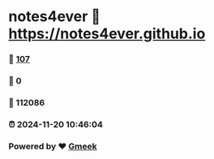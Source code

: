 # notes4ever :link: https://notes4ever.github.io 
### :page_facing_up: [107](https://notes4ever.github.io/tag.html) 
### :speech_balloon: 0 
### :hibiscus: 112086 
### :alarm_clock: 2024-11-20 10:46:04 
### Powered by :heart: [Gmeek](https://github.com/Meekdai/Gmeek)
